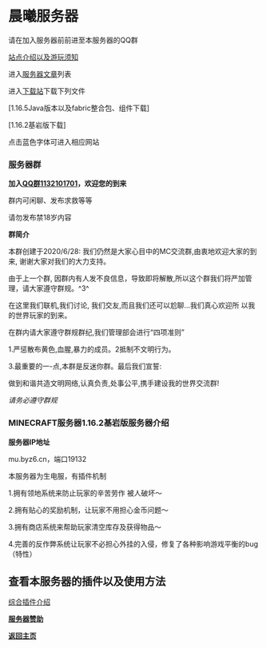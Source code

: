 # 晨曦服务器
请在加入服务器前前进至本服务器的QQ群

[站点介绍以及游玩须知](https://huipages.github.io/SERVERHelp/.)

进入[服务器文章](https://huipages.github.io/MinecraftServer-pages/)列表

进入[下载站](https://huipages.github.io/download/)下载下列文件

[1.16.5Java版本以及fabric整合包、组件下载]

[1.16.2基岩版下载]

点击蓝色字体可进入相应网站

### 服务器群
**加入[QQ群1132101701](https://jq.qq.com/?_wv=1027&k=IBhMCCAc)，欢迎您的到来**

群内可闲聊、发布求救等等

请勿发布禁18岁内容

**群简介**

本群创建于2020/6/28:  我们仍然是大家心目中的MC交流群,由衷地欢迎大家的到来, 谢谢大家对我们的大力支持。

由于上一个群, 因群内有人发不良信息，导致即将解散,所以这个群我们将严加管理，请大家遵守群规。^3^

在这里我们联机,我们讨论, 我们交友,而且我们还可以尬聊...我们真心欢迎所 以我的世界玩家的到来。

在群内请大家遵守群规群纪,我们管理部会进行“四项准则”

1.严惩散布黄色,血腥,暴力的成员。2抵制不文明行为。

3.最重要的一-点,本群是反迷你群。最后我们宣誓:

做到和谐共造文明网络,认真负责,处事公平,携手建设我的世界交流群!

_请务必遵守群规_ 

### MINECRAFT服务器1.16.2基岩版服务器介绍

**服务器IP地址**

mu.byz6.cn，端口19132

本服务器为生电服，有插件机制

1.拥有领地系统来防止玩家的辛苦劳作 被人破坏～

2.拥有贴心的奖励机制，让玩家不用担心金币问题～

3.拥有商店系统来帮助玩家清空库存及获得物品～

4.完善的反作弊系统让玩家不必担心外挂的入侵，修复了各种影响游戏平衡的bug（特性）

## 查看本服务器的插件以及使用方法

[综合插件介绍](https://huipages.github.io/MinecraftServer-pages/)

**[服务器赞助](!https://github.com/HuiPages/MinecraftSV/blob/main/QQ%E5%9B%BE%E7%89%8720210220150333.jpg?raw=true)**

**[返回主页](https://huipages.github.io/MinecraftSV/)**
